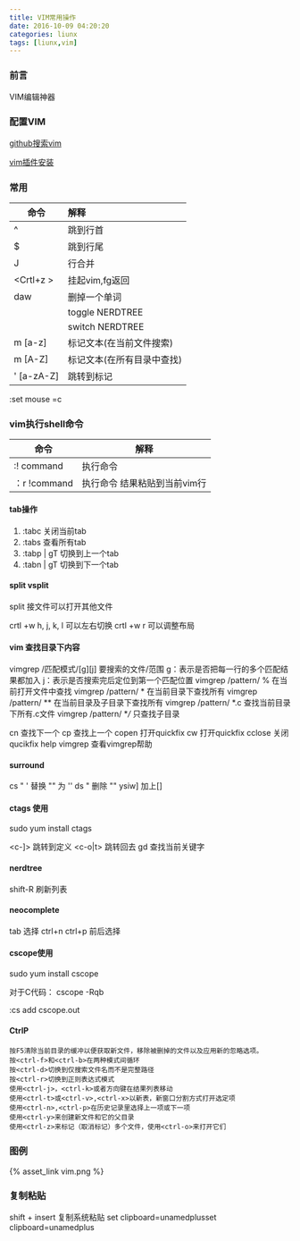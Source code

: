```yaml
---
title: VIM常用操作
date: 2016-10-09 04:20:20
categories: liunx
tags: [liunx,vim]
---
```


### 前言
VIM编辑神器

### 配置VIM

[github搜索vim](https://github.com/search?utf8=%E2%9C%93&q=vim)

[vim插件安装](https://github.com/canbefree/spf13-vim)

### 常用

| 命令          | 解释         |
| ------------- |:-------------| 
| ^             | 跳到行首      |
| $             | 跳到行尾      |
| J             | 行合并       |
| &lt;Crtl+z &gt;     | 挂起vim,fg返回 | 
| daw   |删掉一个单词|
| <c-e>         | toggle NERDTREE|
| <c-w>         | switch NERDTREE |
| m [a-z] |标记文本(在当前文件搜索)|
| m [A-Z] |标记文本(在所有目录中查找)|
| ' [a-zA-Z] |跳转到标记|


:set mouse =c

### vim执行shell命令
|命令|解释|
|--|--|
|:! command|执行命令|
|：r !command |执行命令 结果粘贴到当前vim行|


#### tab操作
1. :tabc 关闭当前tab
2. :tabs 查看所有tab
3. :tabp | gT 切换到上一个tab
4. :tabn | gT 切换到下一个tab

#### split vsplit
split 接文件可以打开其他文件

crtl +w  h, j, k, l 可以左右切换
crtl +w r 可以调整布局


#### vim 查找目录下内容

vimgrep /匹配模式/[g][j] 要搜索的文件/范围 
g：表示是否把每一行的多个匹配结果都加入
j：表示是否搜索完后定位到第一个匹配位置
vimgrep /pattern/ %           在当前打开文件中查找
vimgrep /pattern/ *             在当前目录下查找所有
vimgrep /pattern/ **            在当前目录及子目录下查找所有
vimgrep /pattern/ *.c          查找当前目录下所有.c文件
vimgrep /pattern/ **/*         只查找子目录

cn                                          查找下一个
cp                                          查找上一个
copen                                    打开quickfix
cw                                          打开quickfix
cclose                                   关闭qucikfix
help vimgrep                       查看vimgrep帮助


#### surround
cs " ' 替换 "" 为 ''
ds "  删除 ""
ysiw] 加上[]

#### ctags 使用
sudo yum install ctags

<c-]> 跳转到定义
<c-o|t> 跳转回去
gd    查找当前关键字

#### nerdtree

shift-R 刷新列表

#### neocomplete
tab 选择
ctrl+n ctrl+p 前后选择

#### cscope使用
sudo yum install cscope

对于C代码：
cscope -Rqb

 :cs add cscope.out
 

#### CtrlP
 	按F5清除当前目录的缓冲以便获取新文件，移除被删掉的文件以及应用新的忽略选项。
    按<ctrl-f>和<ctrl-b>在两种模式间循环
    按<ctrl-d>切换到仅搜索文件名而不是完整路径
    按<ctrl-r>切换到正则表达式模式
    使用<ctrl-j>，<ctrl-k>或者方向键在结果列表移动
    使用<ctrl-t>或<ctrl-v>,<ctrl-x>以新表，新窗口分割方式打开选定项
    使用<ctrl-n>,<ctrl-p>在历史记录里选择上一项或下一项
    使用<ctrl-y>来创建新文件和它的父目录
    使用<ctrl-z>来标记（取消标记）多个文件，使用<ctrl-o>来打开它们

### 图例

{% asset_link vim.png  %}


### 复制粘贴

shift + insert 复制系统粘贴
set clipboard=unamedplusset clipboard=unamedplus

